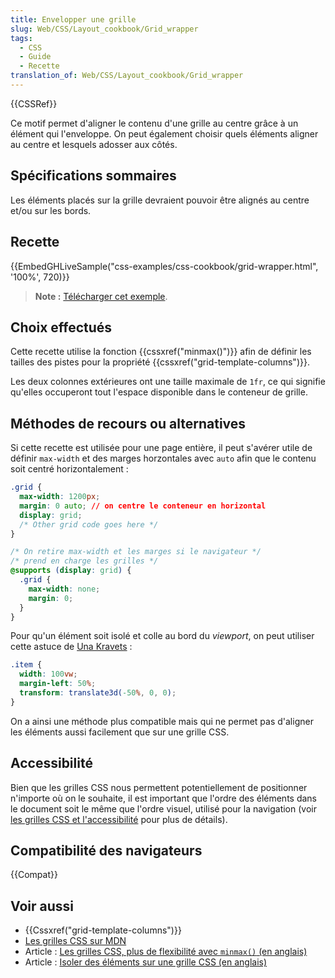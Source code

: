 ```yaml
---
title: Envelopper une grille
slug: Web/CSS/Layout_cookbook/Grid_wrapper
tags:
  - CSS
  - Guide
  - Recette
translation_of: Web/CSS/Layout_cookbook/Grid_wrapper
---
```


{{CSSRef}}

Ce motif permet d'aligner le contenu d'une grille au centre grâce à un élément qui l'enveloppe. On peut également choisir quels éléments aligner au centre et lesquels adosser aux côtés.

## Spécifications sommaires

Les éléments placés sur la grille devraient pouvoir être alignés au centre et/ou sur les bords.

## Recette

{{EmbedGHLiveSample("css-examples/css-cookbook/grid-wrapper.html", '100%', 720)}}

> **Note :** [Télécharger cet exemple](https://github.com/mdn/css-examples/blob/master/css-cookbook/grid-wrapper--download.html).

## Choix effectués

Cette recette utilise la fonction {{cssxref("minmax()")}} afin de définir les tailles des pistes pour la propriété {{cssxref("grid-template-columns")}}.

Les deux colonnes extérieures ont une taille maximale de `1fr`, ce qui signifie qu'elles occuperont tout l'espace disponible dans le conteneur de grille.

## Méthodes de recours ou alternatives

Si cette recette est utilisée pour une page entière, il peut s'avérer utile de définir `max-width` et des marges horzontales avec `auto` afin que le contenu soit centré horizontalement :

```css
.grid {
  max-width: 1200px;
  margin: 0 auto; // on centre le conteneur en horizontal
  display: grid;
  /* Other grid code goes here */
}

/* On retire max-width et les marges si le navigateur */
/* prend en charge les grilles */
@supports (display: grid) {
  .grid {
    max-width: none;
    margin: 0;
  }
}
```

Pour qu'un élément soit isolé et colle au bord du _viewport_, on peut utiliser cette astuce de [Una Kravets](https://una.im/) :

```css
.item {
  width: 100vw;
  margin-left: 50%;
  transform: translate3d(-50%, 0, 0);
}
```

On a ainsi une méthode plus compatible mais qui ne permet pas d'aligner les éléments aussi facilement que sur une grille CSS.

## Accessibilité

Bien que les grilles CSS nous permettent potentiellement de positionner n'importe où on le souhaite, il est important que l'ordre des éléments dans le document soit le même que l'ordre visuel, utilisé pour la navigation (voir [les grilles CSS et l'accessibilité](/fr/docs/Web/CSS/CSS_Grid_Layout/CSS_Grid_Layout_and_Accessibility) pour plus de détails).

## Compatibilité des navigateurs

{{Compat}}

## Voir aussi

- {{Cssxref("grid-template-columns")}}
- [Les grilles CSS sur MDN](/fr/docs/Web/CSS/CSS_Grid_Layout)
- Article : [Les grilles CSS, plus de flexibilité avec `minmax()` (en anglais)](https://css-irl.info/more-flexibility-with-minmax/)
- Article : [Isoler des éléments sur une grille CSS (en anglais)](https://rachelandrew.co.uk/archives/2017/06/01/breaking-out-with-css-grid-explained/)
